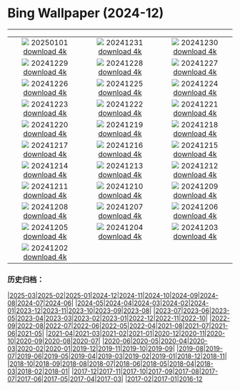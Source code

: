 # Bing Wallpaper (2024-12)
**************
| | | |
| :----: | :----: | :----: |
| ![](https://www.bing.com/th?id=OHR.CANYE24_EN-CA5635305751_1920x1080.jpg) 20250101 [download 4k](https://www.bing.com/th?id=OHR.CANYE24_EN-CA5635305751_UHD.jpg) | ![](https://www.bing.com/th?id=OHR.MountFieldNP_EN-CA5418391081_1920x1080.jpg) 20241231 [download 4k](https://www.bing.com/th?id=OHR.MountFieldNP_EN-CA5418391081_UHD.jpg) | ![](https://www.bing.com/th?id=OHR.BorobudurBells_EN-CA5184067886_1920x1080.jpg) 20241230 [download 4k](https://www.bing.com/th?id=OHR.BorobudurBells_EN-CA5184067886_UHD.jpg) |
| ![](https://www.bing.com/th?id=OHR.CoralTurtle_EN-CA4867100726_1920x1080.jpg) 20241229 [download 4k](https://www.bing.com/th?id=OHR.CoralTurtle_EN-CA4867100726_UHD.jpg) | ![](https://www.bing.com/th?id=OHR.LakeBledSnow_EN-CA4421792798_1920x1080.jpg) 20241228 [download 4k](https://www.bing.com/th?id=OHR.LakeBledSnow_EN-CA4421792798_UHD.jpg) | ![](https://www.bing.com/th?id=OHR.BoxingDay24_EN-CA4323476281_1920x1080.jpg) 20241227 [download 4k](https://www.bing.com/th?id=OHR.BoxingDay24_EN-CA4323476281_UHD.jpg) |
| ![](https://www.bing.com/th?id=OHR.Christmas24_EN-CA4696082080_1920x1080.jpg) 20241226 [download 4k](https://www.bing.com/th?id=OHR.Christmas24_EN-CA4696082080_UHD.jpg) | ![](https://www.bing.com/th?id=OHR.SantaSnowglobe_EN-CA4151337834_1920x1080.jpg) 20241225 [download 4k](https://www.bing.com/th?id=OHR.SantaSnowglobe_EN-CA4151337834_UHD.jpg) | ![](https://www.bing.com/th?id=OHR.FestivusCranes_EN-CA3928943615_1920x1080.jpg) 20241224 [download 4k](https://www.bing.com/th?id=OHR.FestivusCranes_EN-CA3928943615_UHD.jpg) |
| ![](https://www.bing.com/th?id=OHR.CrystalPier_EN-CA9816076133_1920x1080.jpg) 20241223 [download 4k](https://www.bing.com/th?id=OHR.CrystalPier_EN-CA9816076133_UHD.jpg) | ![](https://www.bing.com/th?id=OHR.SolsticeHalo_EN-CA3461734834_1920x1080.jpg) 20241222 [download 4k](https://www.bing.com/th?id=OHR.SolsticeHalo_EN-CA3461734834_UHD.jpg) | ![](https://www.bing.com/th?id=OHR.SantaClausVillage_EN-CA0049104166_1920x1080.jpg) 20241221 [download 4k](https://www.bing.com/th?id=OHR.SantaClausVillage_EN-CA0049104166_UHD.jpg) |
| ![](https://www.bing.com/th?id=OHR.SibiuRomania_EN-CA3979703489_1920x1080.jpg) 20241220 [download 4k](https://www.bing.com/th?id=OHR.SibiuRomania_EN-CA3979703489_UHD.jpg) | ![](https://www.bing.com/th?id=OHR.NutcrackerBallet_EN-CA9033194667_1920x1080.jpg) 20241219 [download 4k](https://www.bing.com/th?id=OHR.NutcrackerBallet_EN-CA9033194667_UHD.jpg) | ![](https://www.bing.com/th?id=OHR.ReinefjordenNorway_EN-CA2665608310_1920x1080.jpg) 20241218 [download 4k](https://www.bing.com/th?id=OHR.ReinefjordenNorway_EN-CA2665608310_UHD.jpg) |
| ![](https://www.bing.com/th?id=OHR.SalzburgSnow_EN-CA2222024592_1920x1080.jpg) 20241217 [download 4k](https://www.bing.com/th?id=OHR.SalzburgSnow_EN-CA2222024592_UHD.jpg) | ![](https://www.bing.com/th?id=OHR.MisurinaLake_EN-CA3296922212_1920x1080.jpg) 20241216 [download 4k](https://www.bing.com/th?id=OHR.MisurinaLake_EN-CA3296922212_UHD.jpg) | ![](https://www.bing.com/th?id=OHR.NorthernHawkOwl_EN-CA1011187644_1920x1080.jpg) 20241215 [download 4k](https://www.bing.com/th?id=OHR.NorthernHawkOwl_EN-CA1011187644_UHD.jpg) |
| ![](https://www.bing.com/th?id=OHR.ChristmasBudapest_EN-CA2975655898_1920x1080.jpg) 20241214 [download 4k](https://www.bing.com/th?id=OHR.ChristmasBudapest_EN-CA2975655898_UHD.jpg) | ![](https://www.bing.com/th?id=OHR.WildPoinsettia_EN-CA8337663672_1920x1080.jpg) 20241213 [download 4k](https://www.bing.com/th?id=OHR.WildPoinsettia_EN-CA8337663672_UHD.jpg) | ![](https://www.bing.com/th?id=OHR.DolomitesSky_EN-CA6901623444_1920x1080.jpg) 20241212 [download 4k](https://www.bing.com/th?id=OHR.DolomitesSky_EN-CA6901623444_UHD.jpg) |
| ![](https://www.bing.com/th?id=OHR.CornwallSnow_EN-CA5975265704_1920x1080.jpg) 20241211 [download 4k](https://www.bing.com/th?id=OHR.CornwallSnow_EN-CA5975265704_UHD.jpg) | ![](https://www.bing.com/th?id=OHR.GuanacosChile_EN-CA3340583526_1920x1080.jpg) 20241210 [download 4k](https://www.bing.com/th?id=OHR.GuanacosChile_EN-CA3340583526_UHD.jpg) | ![](https://www.bing.com/th?id=OHR.ReopeningNotreDame_EN-CA2618542485_1920x1080.jpg) 20241209 [download 4k](https://www.bing.com/th?id=OHR.ReopeningNotreDame_EN-CA2618542485_UHD.jpg) |
| ![](https://www.bing.com/th?id=OHR.TorontoWinterSkyline_EN-CA1219816615_1920x1080.jpg) 20241208 [download 4k](https://www.bing.com/th?id=OHR.TorontoWinterSkyline_EN-CA1219816615_UHD.jpg) | ![](https://www.bing.com/th?id=OHR.HelsinkiDusk_EN-CA1340856865_1920x1080.jpg) 20241207 [download 4k](https://www.bing.com/th?id=OHR.HelsinkiDusk_EN-CA1340856865_UHD.jpg) | ![](https://www.bing.com/th?id=OHR.MonoTufa_EN-CA0552920922_1920x1080.jpg) 20241206 [download 4k](https://www.bing.com/th?id=OHR.MonoTufa_EN-CA0552920922_UHD.jpg) |
| ![](https://www.bing.com/th?id=OHR.RhinosKenya_EN-CA9474788665_1920x1080.jpg) 20241205 [download 4k](https://www.bing.com/th?id=OHR.RhinosKenya_EN-CA9474788665_UHD.jpg) | ![](https://www.bing.com/th?id=OHR.JaipurFort_EN-CA4815702615_1920x1080.jpg) 20241204 [download 4k](https://www.bing.com/th?id=OHR.JaipurFort_EN-CA4815702615_UHD.jpg) | ![](https://www.bing.com/th?id=OHR.SnowMoose_EN-CA6422097332_1920x1080.jpg) 20241203 [download 4k](https://www.bing.com/th?id=OHR.SnowMoose_EN-CA6422097332_UHD.jpg) |
| ![](https://www.bing.com/th?id=OHR.IcebergsAntarctica_EN-CA5966857635_1920x1080.jpg) 20241202 [download 4k](https://www.bing.com/th?id=OHR.IcebergsAntarctica_EN-CA5966857635_UHD.jpg) |  |  |

### 历史归档：

|[2025-03](/2025-03/2025-03.md)|[2025-02](/2025-02/2025-02.md)|[2025-01](/2025-01/2025-01.md)|[2024-12](/2024-12/2024-12.md)|[2024-11](/2024-11/2024-11.md)|[2024-10](/2024-10/2024-10.md)|[2024-09](/2024-09/2024-09.md)|[2024-08](/2024-08/2024-08.md)|[2024-07](/2024-07/2024-07.md)|[2024-06](/2024-06/2024-06.md)|
|[2024-05](/2024-05/2024-05.md)|[2024-04](/2024-04/2024-04.md)|[2024-03](/2024-03/2024-03.md)|[2024-02](/2024-02/2024-02.md)|[2024-01](/2024-01/2024-01.md)|[2023-12](/2023-12/2023-12.md)|[2023-11](/2023-11/2023-11.md)|[2023-10](/2023-10/2023-10.md)|[2023-09](/2023-09/2023-09.md)|[2023-08](/2023-08/2023-08.md)|
|[2023-07](/2023-07/2023-07.md)|[2023-06](/2023-06/2023-06.md)|[2023-05](/2023-05/2023-05.md)|[2023-04](/2023-04/2023-04.md)|[2023-03](/2023-03/2023-03.md)|[2023-02](/2023-02/2023-02.md)|[2023-01](/2023-01/2023-01.md)|[2022-12](/2022-12/2022-12.md)|[2022-11](/2022-11/2022-11.md)|[2022-10](/2022-10/2022-10.md)|
|[2022-09](/2022-09/2022-09.md)|[2022-08](/2022-08/2022-08.md)|[2022-07](/2022-07/2022-07.md)|[2022-06](/2022-06/2022-06.md)|[2022-05](/2022-05/2022-05.md)|[2022-04](/2022-04/2022-04.md)|[2021-08](/2021-08/2021-08.md)|[2021-07](/2021-07/2021-07.md)|[2021-06](/2021-06/2021-06.md)|[2021-05](/2021-05/2021-05.md)|
|[2021-04](/2021-04/2021-04.md)|[2021-03](/2021-03/2021-03.md)|[2021-02](/2021-02/2021-02.md)|[2021-01](/2021-01/2021-01.md)|[2020-12](/2020-12/2020-12.md)|[2020-11](/2020-11/2020-11.md)|[2020-10](/2020-10/2020-10.md)|[2020-09](/2020-09/2020-09.md)|[2020-08](/2020-08/2020-08.md)|[2020-07](/2020-07/2020-07.md)|
|[2020-06](/2020-06/2020-06.md)|[2020-05](/2020-05/2020-05.md)|[2020-04](/2020-04/2020-04.md)|[2020-03](/2020-03/2020-03.md)|[2020-02](/2020-02/2020-02.md)|[2020-01](/2020-01/2020-01.md)|[2019-12](/2019-12/2019-12.md)|[2019-11](/2019-11/2019-11.md)|[2019-10](/2019-10/2019-10.md)|[2019-09](/2019-09/2019-09.md)|
|[2019-08](/2019-08/2019-08.md)|[2019-07](/2019-07/2019-07.md)|[2019-06](/2019-06/2019-06.md)|[2019-05](/2019-05/2019-05.md)|[2019-04](/2019-04/2019-04.md)|[2019-03](/2019-03/2019-03.md)|[2019-02](/2019-02/2019-02.md)|[2019-01](/2019-01/2019-01.md)|[2018-12](/2018-12/2018-12.md)|[2018-11](/2018-11/2018-11.md)|
|[2018-10](/2018-10/2018-10.md)|[2018-09](/2018-09/2018-09.md)|[2018-08](/2018-08/2018-08.md)|[2018-07](/2018-07/2018-07.md)|[2018-06](/2018-06/2018-06.md)|[2018-05](/2018-05/2018-05.md)|[2018-04](/2018-04/2018-04.md)|[2018-03](/2018-03/2018-03.md)|[2018-02](/2018-02/2018-02.md)|[2018-01](/2018-01/2018-01.md)|
|[2017-12](/2017-12/2017-12.md)|[2017-11](/2017-11/2017-11.md)|[2017-10](/2017-10/2017-10.md)|[2017-09](/2017-09/2017-09.md)|[2017-08](/2017-08/2017-08.md)|[2017-07](/2017-07/2017-07.md)|[2017-06](/2017-06/2017-06.md)|[2017-05](/2017-05/2017-05.md)|[2017-04](/2017-04/2017-04.md)|[2017-03](/2017-03/2017-03.md)|
|[2017-02](/2017-02/2017-02.md)|[2017-01](/2017-01/2017-01.md)|[2016-12](/2016-12/2016-12.md)